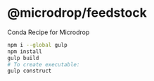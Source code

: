 # @microdrop/feedstock
Conda Recipe for Microdrop

```bash
npm i --global gulp 
npm install
gulp build
# To create executable:
gulp construct
```
